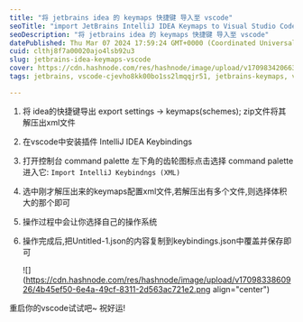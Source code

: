 ```yaml
---
title: "将 jetbrains idea 的 keymaps 快捷键 导入至 vscode"
seoTitle: "import JetBrains IntelliJ IDEA Keymaps to Visual Studio Code"
seoDescription: "将 jetbrains idea 的 keymaps 快捷键 导入至 vscode"
datePublished: Thu Mar 07 2024 17:59:24 GMT+0000 (Coordinated Universal Time)
cuid: clthj8f7a00020ajo4lsb92u3
slug: jetbrains-idea-keymaps-vscode
cover: https://cdn.hashnode.com/res/hashnode/image/upload/v1709834206638/bd03f2c9-bfc5-4634-8b3b-2d7de47505d1.jpeg
tags: jetbrains, vscode-cjevho8kk00bo1ss2lmqqjr51, jetbrains-keymaps, vscode-keymaps

---
```


1. 将 idea的快捷键导出 export settings -&gt; keymaps(schemes); zip文件将其解压出xml文件
    
2. 在vscode中安装插件 IntelliJ IDEA Keybindings
    
3. 打开控制台 command palette 左下角的齿轮图标点击选择 command palette进入它: `Import IntelliJ Keybindngs (XML)`
    
4. 选中刚才解压出来的keymaps配置xml文件,若解压出有多个文件,则选择体积大的那个即可
    
5. 操作过程中会让你选择自己的操作系统
    
6. 操作完成后,把Untitled-1.json的内容复制到keybindings.json中覆盖并保存即可
    
    ![](https://cdn.hashnode.com/res/hashnode/image/upload/v1709833860926/4b45ef50-6e4a-49cf-8311-2d563ac721e2.png align="center")
    

重启你的vscode试试吧~ 祝好运!